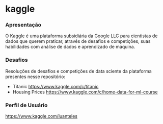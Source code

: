 # kaggle

### Apresentação

O Kaggle é uma plataforma subsidiária da Google LLC para cientistas de dados que querem praticar, através de desafios e competições, suas habilidades com análise de dados e aprendizado de máquina.


### Desafios

Resoluções de desafios e competições de data sciente da plataforma presentes nesse repositório:

- Titanic https://www.kaggle.com/c/titanic
- Housing Prices https://www.kaggle.com/c/home-data-for-ml-course


### Perfil de Usuário

https://www.kaggle.com/luanteles
